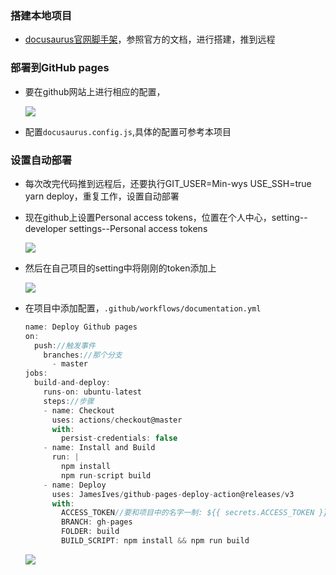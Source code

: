 ### 搭建本地项目

- [docusaurus官网脚手架](https://link.juejin.cn/?target=https%3A%2F%2Fwww.docusaurus.cn%2Fdocs%2Finstallation)，参照官方的文档，进行搭建，推到远程

### 部署到GitHub pages

- 要在github网站上进行相应的配置，

  ![](https://files.catbox.moe/6qjyo0.png)
- 配置`docusaurus.config.js`,具体的配置可参考本项目

### 设置自动部署

- 每次改完代码推到远程后，还要执行GIT_USER=Min-wys USE_SSH=true yarn deploy，重复工作，设置自动部署

- 现在github上设置Personal access tokens，位置在个人中心，setting--developer settings--Personal access tokens

  ![](https://files.catbox.moe/auwqh2.png)

- 然后在自己项目的setting中将刚刚的token添加上

  ![](https://files.catbox.moe/v5ixba.png)

- 在项目中添加配置，`.github/workflows/documentation.yml`

  ```js
  name: Deploy Github pages
  on:
    push://触发事件
      branches://那个分支
        - master
  jobs:
    build-and-deploy:
      runs-on: ubuntu-latest
      steps://步骤
      - name: Checkout
        uses: actions/checkout@master
        with:
          persist-credentials: false
      - name: Install and Build
        run: |
          npm install
          npm run-script build 
      - name: Deploy
        uses: JamesIves/github-pages-deploy-action@releases/v3
        with:
          ACCESS_TOKEN//要和项目中的名字一制: ${{ secrets.ACCESS_TOKEN }}
          BRANCH: gh-pages
          FOLDER: build
          BUILD_SCRIPT: npm install && npm run build
  ```

  ![](https://files.catbox.moe/qwyf6h.png)
